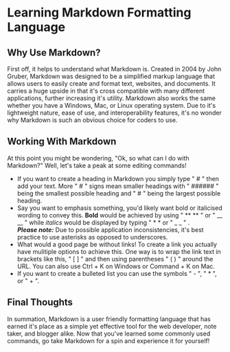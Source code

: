 # Learning Markdown Formatting Language

## Why Use Markdown?

First off, it helps to understand what Markdown is. Created in 2004 by John Gruber, Markdown was designed to be a simplified markup language that allows users to easily create and format text, websites, and documents. It carries a huge upside in that it's cross compatible with many different applications, further increasing it's utility. Markdown also works the same whether you have a Windows, Mac, or Linux operating system. Due to it's lightweight nature, ease of use, and interoperability features, it's no wonder why Markdown is such an obvious choice for coders to use.

## Working With Markdown

At this point you might be wondering, "Ok, so what can I do with Markdown?" Well, let's take a peak at some editing commands!

- If you want to create a heading in Markdown you simply type " # " then add your text. More " # " signs mean smaller headings with " ###### " being the smallest possible heading and " # " being the largest possible heading.
- Say you want to emphasis something, you'd likely want bold or italicised wording to convey this. **Bold** would be achieved by using " ** ** " or " __ __ " while *italics* would be displayed by typing " * * or " _ _ " . <br>***Please note:*** Due to possible application inconsistencies, it's best practice to use asterisks as opposed to underscores.
- What would a good page be without links! To create a link you actually have mulitiple options to achieve this. One way is to wrap the link text in brackets like this, " [ ] " and then using parentheses " ( ) " around the URL. You can also use Ctrl + K on Windows or Command + K on Mac.
- If you want to create a bulleted list you can use the symbols " - ", " * ", or " + ".

## Final Thoughts

In summation, Markdown is a user friendly formatting language that has earned it's place as a simple yet effective tool for the web developer, note taker, and blogger alike. Now that you've learned some commonly used commands, go take Markdown for a spin and experience it for yourself!


